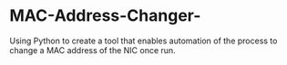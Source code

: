 # MAC-Address-Changer-
Using Python to create a tool that enables automation of the process to change a MAC address of the NIC once run.
